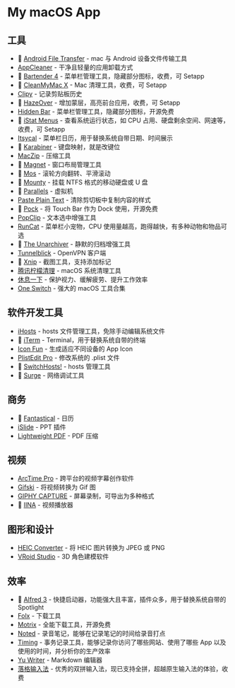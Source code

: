 # My macOS App

## 工具
- 💖 [Android File Transfer](https://www.android.com/filetransfer/) - mac 与 Android 设备文件传输工具
- [AppCleaner](https://freemacsoft.net/appcleaner/) - 干净且轻量的应用卸载方式
- 💖 [Bartender 4](https://www.macbartender.com/) - 菜单栏管理工具，隐藏部分图标，收费，可 Setapp
- 💖 [CleanMyMac X](https://cleanmymac.com/zh) - Mac 清理工具，收费，可 Setapp
- [Clipy](https://github.com/Clipy/Clipy) - 记录剪贴板历史
- 💖 [HazeOver](https://hazeover.com/) - 增加蒙层，高亮前台应用，收费，可 Setapp
- [Hidden Bar](https://github.com/dwarvesf/hidden) - 菜单栏管理工具，隐藏部分图标，开源免费
- 💖 [iStat Menus](https://bjango.com/mac/istatmenus/) - 查看系统运行状态，如 CPU 占用、硬盘剩余空间、网速等，收费，可 Setapp
- [Itsycal](https://www.mowglii.com/itsycal/) - 菜单栏日历，用于替换系统自带日期、时间展示
- 💖 [Karabiner](https://pqrs.org/osx/karabiner/) - 键盘映射，就是改键位
- [MacZip](https://maczip.cn/) - 压缩工具
- 💖 [Magnet](http://magnet.crowdcafe.com/) - 窗口布局管理工具
- 💖 [Mos](https://mos.caldis.me/) - 滚轮方向翻转、平滑滚动
- 💖 [Mounty](http://enjoygineering.com/mounty/) - 挂载 NTFS 格式的移动硬盘或 U 盘
- 💖 [Parallels](https://www.parallels.cn/) - 虚拟机
- [Paste Plain Text](https://itunes.apple.com/cn/app/id1407015686) - 清除剪切板中复制内容的样式
- 💖 [Pock](https://github.com/pigigaldi/Pock) - 将 Touch Bar 作为 Dock 使用，开源免费
- [PopClip](https://pilotmoon.com/popclip/) - 文本选中增强工具
- [RunCat](https://itunes.apple.com/cn/app/id1429033973) - 菜单栏小宠物，CPU 使用量越高，跑得越快，有多种动物和物品可选
- 💖 [The Unarchiver](https://theunarchiver.com/) - 静默的归档增强工具
- [Tunnelblick](https://tunnelblick.net/) - OpenVPN 客户端
- 💖 [Xnip](https://itunes.apple.com/cn/app/id1221250572) - 截图工具，支持添加标记
- [腾讯柠檬清理](https://mac.gj.qq.com/) - macOS 系统清理工具
- [休息一下](https://itunes.apple.com/cn/app/id1457158844) - 保护视力、缓解疲劳、提升工作效率
- [One Switch](https://fireball.studio/oneswitch/) - 强大的 macOS 工具合集

## 软件开发工具
- [iHosts](https://github.com/toolinbox/iHosts) - hosts 文件管理工具，免除手动编辑系统文件
- 💖 [iTerm](https://www.iterm2.com/) - Terminal，用于替换系统自带的终端
- [Icon Fun](https://itunes.apple.com/cn/app/id1202847196) - 生成适应不同设备的 App Icon
- [PlistEdit Pro](https://www.fatcatsoftware.com/plisteditpro/) - 修改系统的 .plist 文件
- 💖 [SwitchHosts!](https://oldj.github.io/SwitchHosts/) - hosts 管理工具
- 💖 [Surge](https://nssurge.com/) - 网络调试工具

## 商务
- 💖 [Fantastical](https://flexibits.com/fantastical) - 日历
- [iSlide](https://www.islide.cc/) - PPT 插件	
- [Lightweight PDF](https://itunes.apple.com/cn/app/id1450640351) - PDF 压缩

## 视频
- [ArcTime Pro](http://arctime.cn/) - 跨平台的视频字幕创作软件
- [Gifski](https://gif.ski/) - 将视频转换为 Gif 图
- [GIPHY CAPTURE](https://giphy.com/apps/giphycapture) - 屏幕录制，可导出为多种格式
- 💖 [IINA](https://lhc70000.github.io/iina/) - 视频播放器

## 图形和设计
- [HEIC Converter](https://sindresorhus.com/heic-converter) - 将 HEIC 图片转换为 JPEG 或 PNG
- [VRoid Studio](https://vroid.com/en/studio) - 3D 角色建模软件

## 效率
- 💖 [Alfred 3](https://www.alfredapp.com/) - 快捷启动器，功能强大且丰富，插件众多，用于替换系统自带的 Spotlight
- [Folx](https://mac.eltima.com/download-manager.html) - 下载工具
- [Motrix](https://motrix.app/) - 全能下载工具，开源免费
- [Noted](https://itunes.apple.com/cn/app/id1446580517) - 录音笔记，能够在记录笔记的时间给录音打点
- [Timing](https://timingapp.com/) - 事务记录工具，能够记录你访问了哪些网站、使用了哪些 App 以及使用的时间，并分析你的生产效率
- [Yu Writer](https://ivarptr.github.io/yu-writer.site/) - Markdown 编辑器
- [落格输入法](https://im.logcg.com/loginputmac2) - 优秀的双拼输入法，现已支持全拼，超越原生输入法的体验，收费
